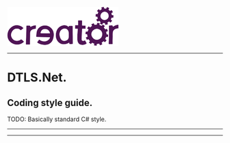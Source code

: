 ![](img.png)

----


# DTLS.Net.


## Coding style guide.

TODO: Basically standard C# style.



----
----